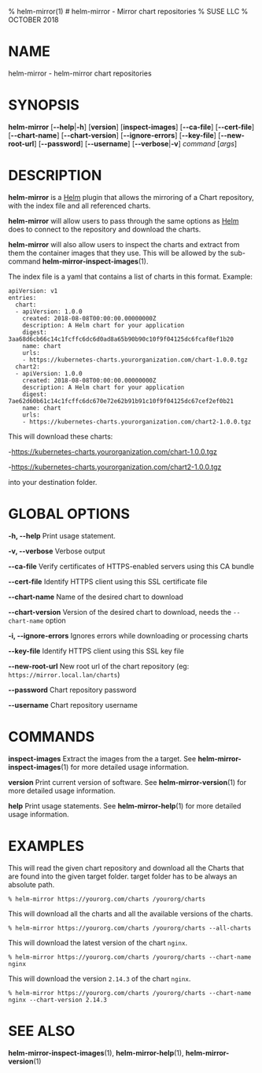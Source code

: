 % helm-mirror(1) # helm-mirror - Mirror chart repositories
% SUSE LLC
% OCTOBER 2018
# NAME
helm-mirror - helm-mirror chart repositories

# SYNOPSIS
**helm-mirror**
[**--help**|**-h**]
[**version**]
[**inspect-images**]
[**--ca-file**]
[**--cert-file**]
[**--chart-name**]
[**--chart-version**]
[**--ignore-errors**]
[**--key-file**]
[**--new-root-url**]
[**--password**]
[**--username**]
[**--verbose**|**-v**]
*command* [*args*]

# DESCRIPTION
**helm-mirror** is a [Helm][1] plugin that allows the mirroring of a Chart
repository, with the index file and all referenced charts.

**helm-mirror** will allow users to pass through the same options
as [Helm][1] does to connect to the repository and download the charts.

**helm-mirror** will also allow users to inspect the charts and extract from them the
container images that they use. This will be allowed by the sub-command
**helm-mirror-inspect-images**(1).

The index file is a yaml that contains a list of charts in this format.
Example:

```
apiVersion: v1
entries:
  chart:
  - apiVersion: 1.0.0
    created: 2018-08-08T00:00:00.00000000Z
    description: A Helm chart for your application
    digest: 3aa68d6cb66c14c1fcffc6dc6d0ad8a65b90b90c10f9f04125dc6fcaf8ef1b20
    name: chart
    urls:
    - https://kubernetes-charts.yourorganization.com/chart-1.0.0.tgz
  chart2:
  - apiVersion: 1.0.0
    created: 2018-08-08T00:00:00.00000000Z
    description: A Helm chart for your application
    digest: 7ae62d60b61c14c1fcffc6dc670e72e62b91b91c10f9f04125dc67cef2ef0b21
    name: chart
    urls:
    - https://kubernetes-charts.yourorganization.com/chart2-1.0.0.tgz
```
This will download these charts:

-https://kubernetes-charts.yourorganization.com/chart-1.0.0.tgz

-https://kubernetes-charts.yourorganization.com/chart2-1.0.0.tgz

into your destination folder.

# GLOBAL OPTIONS

**-h, --help**
  Print usage statement.

**-v, --verbose**
  Verbose output

**--ca-file**
  Verify certificates of HTTPS-enabled servers using this CA bundle

**--cert-file**
  Identify HTTPS client using this SSL certificate file

**--chart-name**
  Name of the desired chart to download

**--chart-version**
  Version of the desired chart to download, needs the `--chart-name` option

**-i, --ignore-errors**
  Ignores errors while downloading or processing charts

**--key-file**
  Identify HTTPS client using this SSL key file

**--new-root-url**
  New root url of the chart repository (eg: `https://mirror.local.lan/charts`)

**--password**
  Chart repository password

**--username**
  Chart repository username

# COMMANDS

**inspect-images**
  Extract the images from the a target. See **helm-mirror-inspect-images**(1) for more detailed usage
  information.

**version**
  Print current version of software. See **helm-mirror-version**(1) for more detailed
  usage information.

**help**
  Print usage statements. See **helm-mirror-help**(1)
  for more detailed usage information.

# EXAMPLES
This will read the given chart repository and download all the Charts that are found into the
given target folder. target folder has to be always an absolute path.

`% helm-mirror https://yourorg.com/charts /yourorg/charts`

This will download all the charts and all the available versions
of the charts.

`% helm-mirror https://yourorg.com/charts /yourorg/charts --all-charts`

This will download the latest version of the chart `nginx`.

`% helm-mirror https://yourorg.com/charts /yourorg/charts --chart-name nginx`

This will download the version `2.14.3` of the chart `nginx`.

`% helm-mirror https://yourorg.com/charts /yourorg/charts --chart-name nginx --chart-version 2.14.3`


# SEE ALSO
**helm-mirror-inspect-images**(1),
**helm-mirror-help**(1),
**helm-mirror-version**(1)

[1]: https://docs.helm.sh
